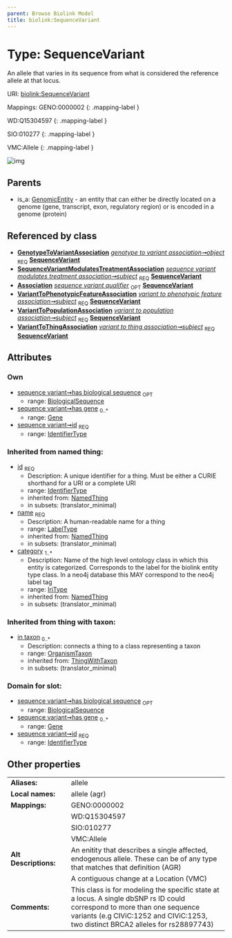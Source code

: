 ```yaml
---
parent: Browse Biolink Model
title: biolink:SequenceVariant
---
```


# Type: SequenceVariant


An allele that varies in its sequence from what is considered the reference allele at that locus.

URI: [biolink:SequenceVariant](https://w3id.org/biolink/vocab/SequenceVariant)

Mappings:
GENO:0000002
{: .mapping-label }

WD:Q15304597
{: .mapping-label }

SIO:010277
{: .mapping-label }

VMC:Allele
{: .mapping-label }

![img](http://yuml.me/diagram/nofunky;dir:TB/class/\[OrganismTaxon]<in%20taxon(i)%200..*-%20\[SequenceVariant&#124;id:identifier_type;has_biological_sequence:biological_sequence%20%3F;name(i):label_type;category(i):iri_type%20%2B],%20\[Gene]<has%20gene%200..*-%20\[SequenceVariant],%20\[GenotypeToVariantAssociation]-%20object%201..1>\[SequenceVariant],%20\[SequenceVariantModulatesTreatmentAssociation]-%20subject%201..1>\[SequenceVariant],%20\[VariantToPhenotypicFeatureAssociation]-%20subject%201..1>\[SequenceVariant],%20\[VariantToPopulationAssociation]-%20subject%201..1>\[SequenceVariant],%20\[VariantToThingAssociation]-%20subject%201..1>\[SequenceVariant],%20\[GenomicEntity]^-\[SequenceVariant])

## Parents

 *  is_a: [GenomicEntity](GenomicEntity.md) - an entity that can either be directly located on a genome (gene, transcript, exon, regulatory region) or is encoded in a genome (protein)

## Referenced by class

 *  **[GenotypeToVariantAssociation](GenotypeToVariantAssociation.md)** *[genotype to variant association➞object](genotype_to_variant_association_object.md)*  <sub>REQ</sub>  **[SequenceVariant](SequenceVariant.md)**
 *  **[SequenceVariantModulatesTreatmentAssociation](SequenceVariantModulatesTreatmentAssociation.md)** *[sequence variant modulates treatment association➞subject](sequence_variant_modulates_treatment_association_subject.md)*  <sub>REQ</sub>  **[SequenceVariant](SequenceVariant.md)**
 *  **[Association](Association.md)** *[sequence variant qualifier](sequence_variant_qualifier.md)*  <sub>OPT</sub>  **[SequenceVariant](SequenceVariant.md)**
 *  **[VariantToPhenotypicFeatureAssociation](VariantToPhenotypicFeatureAssociation.md)** *[variant to phenotypic feature association➞subject](variant_to_phenotypic_feature_association_subject.md)*  <sub>REQ</sub>  **[SequenceVariant](SequenceVariant.md)**
 *  **[VariantToPopulationAssociation](VariantToPopulationAssociation.md)** *[variant to population association➞subject](variant_to_population_association_subject.md)*  <sub>REQ</sub>  **[SequenceVariant](SequenceVariant.md)**
 *  **[VariantToThingAssociation](VariantToThingAssociation.md)** *[variant to thing association➞subject](variant_to_thing_association_subject.md)*  <sub>REQ</sub>  **[SequenceVariant](SequenceVariant.md)**

## Attributes


### Own

 * [sequence variant➞has biological sequence](sequence_variant_has_biological_sequence.md)  <sub>OPT</sub>
    * range: [BiologicalSequence](types/BiologicalSequence.md)
 * [sequence variant➞has gene](sequence_variant_has_gene.md)  <sub>0..*</sub>
    * range: [Gene](Gene.md)
 * [sequence variant➞id](sequence_variant_id.md)  <sub>REQ</sub>
    * range: [IdentifierType](types/IdentifierType.md)

### Inherited from named thing:

 * [id](id.md)  <sub>REQ</sub>
    * Description: A unique identifier for a thing. Must be either a CURIE shorthand for a URI or a complete URI
    * range: [IdentifierType](types/IdentifierType.md)
    * inherited from: [NamedThing](NamedThing.md)
    * in subsets: (translator_minimal)
 * [name](name.md)  <sub>REQ</sub>
    * Description: A human-readable name for a thing
    * range: [LabelType](types/LabelType.md)
    * inherited from: [NamedThing](NamedThing.md)
    * in subsets: (translator_minimal)
 * [category](category.md)  <sub>1..*</sub>
    * Description: Name of the high level ontology class in which this entity is categorized. Corresponds to the label for the biolink entity type class. In a neo4j database this MAY correspond to the neo4j label tag
    * range: [IriType](types/IriType.md)
    * inherited from: [NamedThing](NamedThing.md)
    * in subsets: (translator_minimal)

### Inherited from thing with taxon:

 * [in taxon](in_taxon.md)  <sub>0..*</sub>
    * Description: connects a thing to a class representing a taxon
    * range: [OrganismTaxon](OrganismTaxon.md)
    * inherited from: [ThingWithTaxon](ThingWithTaxon.md)
    * in subsets: (translator_minimal)

### Domain for slot:

 * [sequence variant➞has biological sequence](sequence_variant_has_biological_sequence.md)  <sub>OPT</sub>
    * range: [BiologicalSequence](types/BiologicalSequence.md)
 * [sequence variant➞has gene](sequence_variant_has_gene.md)  <sub>0..*</sub>
    * range: [Gene](Gene.md)
 * [sequence variant➞id](sequence_variant_id.md)  <sub>REQ</sub>
    * range: [IdentifierType](types/IdentifierType.md)

## Other properties

|  |  |  |
| --- | --- | --- |
| **Aliases:** | | allele |
| **Local names:** | | allele (agr) |
| **Mappings:** | | GENO:0000002 |
|  | | WD:Q15304597 |
|  | | SIO:010277 |
|  | | VMC:Allele |
| **Alt Descriptions:** | | An enitity that describes a single affected, endogenous allele.  These can be of any type that matches that definition (AGR) |
|  | | A contiguous change at a Location (VMC) |
| **Comments:** | | This class is for modeling the specific state at a locus. A single dbSNP rs ID could correspond to more than one sequence variants (e.g CIViC:1252 and CIViC:1253, two distinct BRCA2 alleles for rs28897743) |

